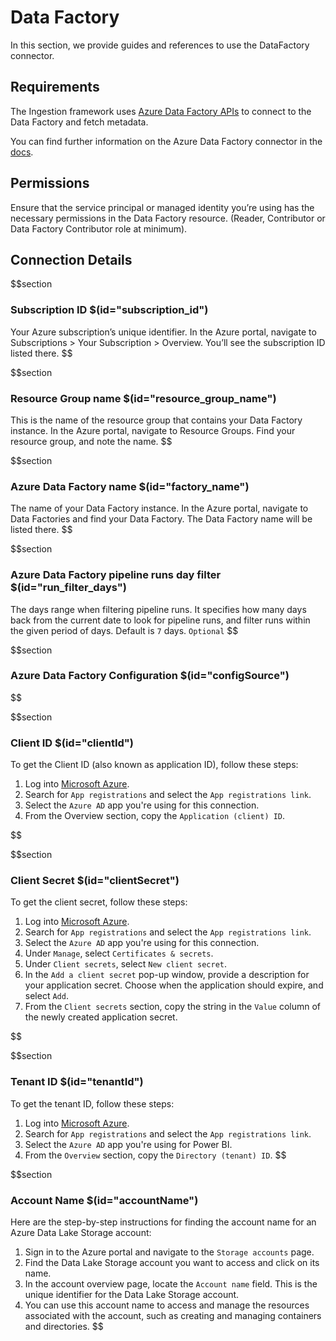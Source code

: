 # Data Factory
In this section, we provide guides and references to use the DataFactory connector.

## Requirements

The Ingestion framework uses <a href="https://learn.microsoft.com/en-us/rest/api/datafactory/v2" target="_blank">Azure Data Factory APIs</a> to connect to the Data Factory and fetch metadata.

You can find further information on the Azure Data Factory connector in the <a href="https://docs.open-metadata.org/connectors/pipeline/datafactory" target="_blank">docs</a>.


## Permissions

Ensure that the service principal or managed identity you’re using has the necessary permissions in the Data Factory resource. (Reader, Contributor or Data Factory Contributor role at minimum).


## Connection Details
$$section
### Subscription ID $(id="subscription_id")
Your Azure subscription’s unique identifier. In the Azure portal, navigate to Subscriptions > Your Subscription > Overview. You’ll see the subscription ID listed there.
$$

$$section
### Resource Group name $(id="resource_group_name")
This is the name of the resource group that contains your Data Factory instance. In the Azure portal, navigate to Resource Groups. Find your resource group, and note the name.
$$

$$section
### Azure Data Factory name $(id="factory_name")
The name of your Data Factory instance. In the Azure portal, navigate to Data Factories and find your Data Factory. The Data Factory name will be listed there.
$$

$$section
### Azure Data Factory pipeline runs day filter $(id="run_filter_days")
The days range when filtering pipeline runs. It specifies how many days back from the current date to look for pipeline runs, and filter runs within the given period of days. Default is `7` days. `Optional`
$$

$$section
### Azure Data Factory Configuration $(id="configSource")
$$

$$section
### Client ID $(id="clientId")
To get the Client ID (also known as application ID), follow these steps:

1. Log into <a href="https://ms.portal.azure.com/#allservices" target="_blank">Microsoft Azure</a>.
2. Search for `App registrations` and select the `App registrations link`.
3. Select the `Azure AD` app you're using for this connection.
4. From the Overview section, copy the `Application (client) ID`.

$$

$$section
### Client Secret $(id="clientSecret")
To get the client secret, follow these steps:

1. Log into <a href="https://ms.portal.azure.com/#allservices" target="_blank">Microsoft Azure</a>.
2. Search for `App registrations` and select the `App registrations link`.
3. Select the `Azure AD` app you're using for this connection.
4. Under `Manage`, select `Certificates & secrets`.
5. Under `Client secrets`, select `New client secret`.
6. In the `Add a client secret` pop-up window, provide a description for your application secret. Choose when the application should expire, and select `Add`.
7. From the `Client secrets` section, copy the string in the `Value` column of the newly created application secret.

$$

$$section
### Tenant ID $(id="tenantId")

To get the tenant ID, follow these steps:

1. Log into <a href="https://ms.portal.azure.com/#allservices" target="_blank">Microsoft Azure</a>.
2. Search for `App registrations` and select the `App registrations link`.
3. Select the `Azure AD` app you're using for Power BI.
4. From the `Overview` section, copy the `Directory (tenant) ID`.
$$

$$section
### Account Name $(id="accountName")

Here are the step-by-step instructions for finding the account name for an Azure Data Lake Storage account:

1. Sign in to the Azure portal and navigate to the `Storage accounts` page.
2. Find the Data Lake Storage account you want to access and click on its name.
3. In the account overview page, locate the `Account name` field. This is the unique identifier for the Data Lake Storage account.
4. You can use this account name to access and manage the resources associated with the account, such as creating and managing containers and directories.
$$

